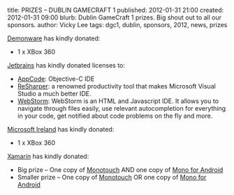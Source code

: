 title: PRIZES – DUBLIN GAMECRAFT 1
published: 2012-01-31 21:00
created: 2012-01-31 09:00
blurb: Dublin GameCraft 1 prizes. Big shout out to all our sponsors.
author: Vicky Lee
tags: dgc1, dublin, sponsors, 2012, news, prizes

<a href="http://demonware.net/">Demonware</a> has kindly donated:</p>
<ul>
<li>1 x XBox 360</li>
</ul>

<a href="http://www.jetbrains.com/">Jetbrains</a> has kindly donated licenses to:</p>
<ul>
<li><a href="http://www.jetbrains.com/objc/">AppCode</a>: Objective-C IDE</li>
<li><a href="http://www.jetbrains.com/resharper/">ReSharper</a>: a renowned productivity tool that makes Microsoft Visual Studio a much better IDE.</li>
<li><a href="http://www.jetbrains.com/webstorm/">WebStorm</a>: WebStorm is an HTML and Javascript IDE. It allows you to navigate through files easily, use relevant autocompletion for everything in your code, get notified about code problems on the fly and more.</li>
</ul>
<a href="http://microsoft.ie/">Microsoft Ireland</a> has kindly donated:</p>
<ul>
<li>1 x XBox 360</li>
</ul>
<a href="http://xamarin.com/">Xamarin</a> has kindly donated:</p>
<ul>
<li>Big prize &#8211; One copy of <a href="http://ios.xamarin.com/">Monotouch</a> AND one copy of <a href="http://android.xamarin.com/">Mono for Android</a></li>
<li>Smaller prize &#8211; One copy of <a href="http://ios.xamarin.com/">Monotouch</a> OR one copy of <a href="http://android.xamarin.com/">Mono for Android</a></li>
</ul>
